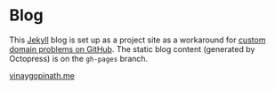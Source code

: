 # Blog

This [Jekyll](http://jekyllrb.com) blog is set up as a project site as a workaround for [custom domain problems on GitHub](https://github.com/isaacs/github/issues/547). 
The static blog content (generated by Octopress) is on the `gh-pages` branch.

[vinaygopinath.me](https://vinaygopinath.me)